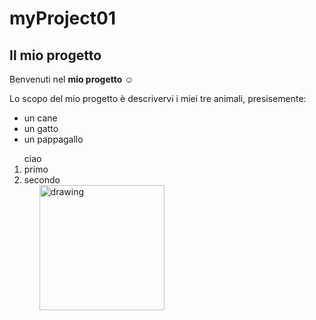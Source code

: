 # myProject01
## Il mio progetto
Benvenuti nel **mio progetto** :relaxed:

Lo scopo del mio progetto è descrivervi i miei tre animali, presisemente:

* un cane
* un gatto
* un pappagallo

<ol> ciao
  <li> primo
  <li> secondo
<ol>
  
<img src="https://en.wikipedia.org/wiki/File:VAN_CAT.png" alt="drawing" width="200"/>

